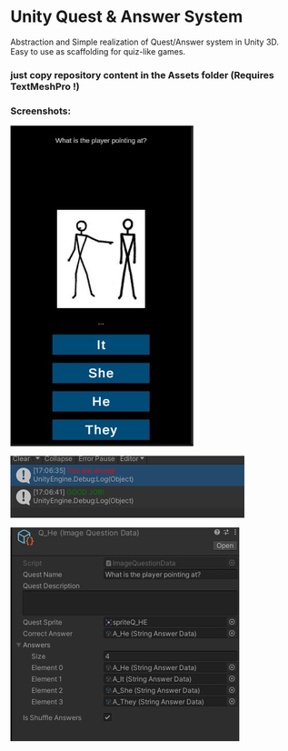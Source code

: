 # Unity Quest & Answer System
Abstraction and Simple realization of Quest/Answer system in Unity 3D. Easy to use as scaffolding for quiz-like games.

### just copy repository content in the Assets folder (Requires TextMeshPro !)

### Screenshots:

![alt text](Screens/scr_0.jpg)

![alt text](Screens/scr_1.jpg)

![alt text](Screens/scr_2.jpg)


